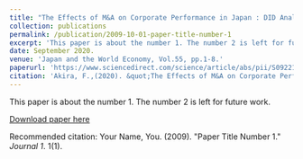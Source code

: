 ```yaml
---
title: "The Effects of M&A on Corporate Performance in Japan : DID Analysis in the Era of Corporate Governance Reform."
collection: publications
permalink: /publication/2009-10-01-paper-title-number-1
excerpt: 'This paper is about the number 1. The number 2 is left for future work.'
date: September 2020.
venue: 'Japan and the World Economy, Vol.55, pp.1-8.'
paperurl: 'https://www.sciencedirect.com/science/article/abs/pii/S0922142520300141'
citation: 'Akira, F.,(2020). &quot;The Effects of M&A on Corporate Performance in Japan : DID Analysis in the Era of Corporate Governance Reform.&quot; <i>Journal 1</i>. 1(1).'
---
```

This paper is about the number 1. The number 2 is left for future work.

[Download paper here](http://academicpages.github.io/files/paper1.pdf)

Recommended citation: Your Name, You. (2009). "Paper Title Number 1." <i>Journal 1</i>. 1(1).
